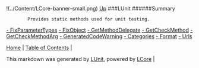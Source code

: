 !(../Content/LCore-banner-small.png)
[Up](../LUnit.md)
###LUnit
######Summary

            Provides static methods used for unit testing.
            
[ - FixParameterTypes](LUnit_FixParameterTypes.md)
[ - FixObject](LUnit_FixObject.md)
[ - GetMethodDelegate](LUnit_GetMethodDelegate.md)
[ - GetCheckMethod](LUnit_GetCheckMethod.md)
[ - GetCheckMethodArg](LUnit_GetCheckMethodArg.md)
[ - GeneratedCodeWarning](LUnit_GeneratedCodeWarning.md)
[ - Categories](LUnit_Categories.md)
[ - Format](LUnit_Format.md)
[ - Urls](LUnit_Urls.md)

[Home](../../README.md) | [Table of Contents](../../TableOfContents.md) | 


This markdown was generated by [LUnit](https://github.com/CodeSingularity/LUnit), powered by [LCore](https://github.com/CodeSingularity/LCore) | 

